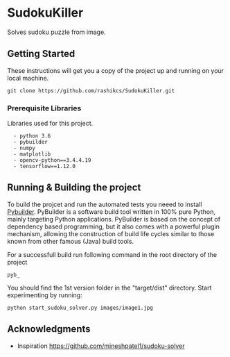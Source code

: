 # SudokuKiller
Solves sudoku puzzle from image.

## Getting Started
These instructions will get you a copy of the project up and running on your local machine.

```
git clone https://github.com/rashikcs/SudokuKiller.git
```

### Prerequisite Libraries

Libraries used for this project.
```
  - python 3.6
  - pybuilder
  - numpy
  - matplotlib
  - opencv-python==3.4.4.19
  - tensorflow==1.12.0
```

## Running & Building the project

To build the projcet and run the automated tests you neeed to install [Pybuilder](https://pybuilder.io/documentation/installation). PyBuilder is a software build tool written in 100% pure Python, mainly targeting Python applications. PyBuilder is based on the concept of dependency based programming, but it also comes with a powerful plugin mechanism, allowing the construction of build life cycles similar to those known from other famous (Java) build tools.

For a successfull build run following command in the root directory of the project

```
pyb_
```
You should find the 1st version folder in the "target/dist" directory. Start experimenting by running:
```
python start_sudoku_solver.py images/image1.jpg
```
## Acknowledgments

* Inspiration
  https://github.com/mineshpatel1/sudoku-solver